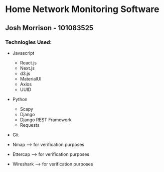 # Home Network Monitoring Software

## Josh Morrison - 101083525

### Technlogies Used:

- Javascript
  - React.js
  - Next.js
  - d3.js
  - MaterialUI
  - Axios
  - UUID
- Python
  - Scapy
  - Django
  - Django REST Framework
  - Requests
- Git

- Nmap --> for verification purposes
- Ettercap --> for verification purposes
- Wireshark --> for verification purposes
